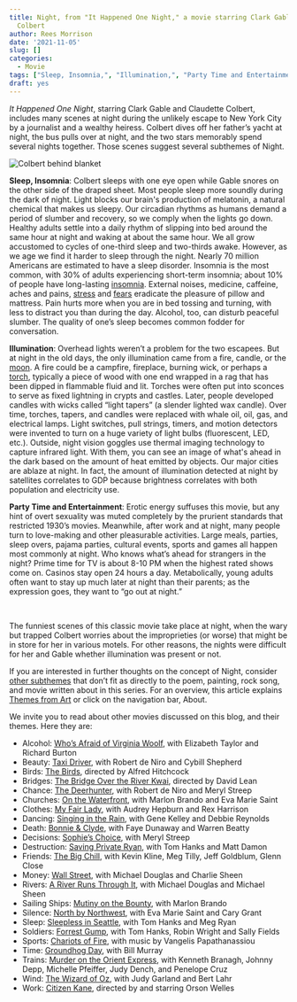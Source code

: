 ```yaml
---
title: Night, from "It Happened One Night," a movie starring Clark Gable and Claudette
  Colbert
author: Rees Morrison
date: '2021-11-05'
slug: []
categories:
  - Movie
tags: ["Sleep, Insomnia,", "Illumination,", "Party Time and Entertainment",]
draft: yes
---
```


*It Happened One Night*, starring Clark Gable and Claudette Colbert, includes many scenes at night during the unlikely escape to New York City by a journalist and a wealthy heiress.  Colbert dives off her father’s yacht at night, the bus pulls over at night, and the two stars memorably spend several nights together.   Those scenes suggest several subthemes of Night.

<!--more-->

![Colbert behind blanket](/media/NightColbert.jpg)

**Sleep, Insomnia**:   Colbert sleeps with one eye open while Gable snores on the other side of the draped sheet.  Most people sleep more soundly during the dark of night.  Light blocks our brain's production of melatonin, a natural chemical that makes us sleepy.   Our circadian rhythms as humans demand a period of slumber and recovery, so we comply when the lights go down.  Healthy adults settle into a daily rhythm of slipping into bed around the same hour at night and waking at about the same hour.  We all grow accustomed to cycles of one-third sleep and two-thirds awake.  However, as we age we find it harder to sleep through the night.  Nearly 70 million Americans are estimated to have a sleep disorder.  Insomnia is the most common, with 30% of adults experiencing short-term insomnia; about 10% of people have long-lasting [insomnia](https://www.therecoveryvillage.com/mental-health/insomnia/insomnia-statistics/).  External noises, medicine, caffeine, aches and pains, [stress](Invictus) and [fears](stand) eradicate the pleasure of pillow and mattress.  Pain hurts more when you are in bed tossing and turning, with less to distract you than during the day.  Alcohol, too, can disturb peaceful slumber.   The quality of one’s sleep becomes common fodder for conversation.

**Illumination**:   Overhead lights weren’t a problem for the two escapees.  But at night in the old days, the only illumination came from a fire, candle, or the [moon](starry).  A fire could be a campfire, fireplace, burning wick, or perhaps a [torch](http://www.historyoflighting.net/lighting-history/history-of-torches/), typically a piece of wood with one end wrapped in a rag that has been dipped in flammable fluid and lit. Torches were often put into sconces to serve as fixed lightning in crypts and castles.  Later, people developed candles with wicks called “light tapers” (a slender lighted wax candle).  Over time, torches, tapers, and candles were replaced with whale oil, oil, gas, and electrical lamps.  Light switches, pull strings, timers, and motion detectors were invented to turn on a huge variety of light bulbs (fluorescent, LED, etc.). 
Outside, night vision goggles use thermal imaging technology to capture infrared light.  With them, you can see an image of what's ahead in the dark based on the amount of heat emitted by objects.  Our major cities are ablaze at night.  In fact, the amount of illumination detected at night by satellites correlates to GDP because brightness correlates with both population and electricity use.

**Party Time and Entertainment**:  Erotic energy suffuses this movie, but any hint of overt sexuality was muted completely by the prurient standards that restricted 1930’s movies.  Meanwhile, after work and at night, many people turn to love-making and other pleasurable activities.  Large meals, parties, sleep overs, pajama parties, cultural events, sports and games all happen most commonly at night.  Who knows what’s ahead for strangers in the night?  Prime time for TV is about 8-10 PM when the highest rated shows come on.  Casinos stay open 24 hours a day.   Metabolically, young adults often want to stay up much later at night than their parents; as the expression goes, they want to “go out at night.”

&nbsp;

The funniest scenes of this classic movie take place at night, when the wary but trapped Colbert worries about the improprieties (or worse) that might be in store for her in various motels.  For other reasons, the nights were difficult for her and Gable whether illumination was present or not.

If you are interested in further thoughts on the concept of Night, consider [other subthemes]() that don’t fit as directly to the poem, painting, rock song, and movie written about in this series.  For an overview, this article explains [Themes from Art](http://bit.ly/3sRXopI) or click on the navigation bar, About.

We invite you to read about other movies discussed on this blog, and their themes.  Here they are: 

* Alcohol: [Who’s Afraid of Virginia Woolf](https://themesfromart.com/post/2021-02-03-alcohol-woolf-nichols/alcoholwoolfnichols/), with Elizabeth Taylor and Richard Burton
* Beauty: [Taxi Driver](https://themesfromart.com/post/2021-04-21-beauty-taxi-driver-a-movie-with-robert-de-niro-and-cybill-shepherd/beautytaxi/), with Robert de Niro and Cybill Shepherd
* Birds: [The Birds](https://themesfromart.com/post/2021-06-07-birds-the-birds-a-movie-directed-by-alfred-hitchcock/birdsthebirds/), directed by Alfred Hitchcock
* Bridges: [The Bridge Over the River Kwai](https://themesfromart.com/post/2021-07-26-bridges-from-bridge-over-troubled-waters-a-song-by-simon-garfunkel/bridgestroubled/), directed by David Lean
* Chance: [The Deerhunter](https://themesfromart.com/post/2021-03-14-chancewinner/chancewinner/), with Robert de Niro and Meryl Streep
* Churches: [On the Waterfront](https://themesfromart.com/post/2021-05-21-churches-from-on-the-waterfront-a-movie-with-marlon-brando/churcheswaterfront/), with Marlon Brando and Eva Marie Saint
* Clothes: [My Fair Lady](https://themesfromart.com/post/2021-08-30-clothes-from-my-fair-lady-a-movie-starring-audrey-hepburn/clothesfair/), with Audrey Hepburn and Rex Harrison
* Dancing: [Singing in the Rain](https://themesfromart.com/post/2021-09-10-dancing-from-singin-in-the-rain-a-movie-starring-gene-kelley-and-debbie-reynolds/dancingrain/), with Gene Kelley and Debbie Reynolds
* Death: [Bonnie & Clyde](https://themesfromart.com/post/2021-05-03-death-from-bonnie-clyde-a-movie-starring-warren-beatty-and-faye-dunaway/deathbonnie/), with Faye Dunaway and Warren Beatty
* Decisions: [Sophie’s Choice](https://themesfromart.com/post/2021-02-08-decisions-sophie-s-choice-with-meryl-streep/decisionssophies/), with Meryl Streep
* Destruction: [Saving Private Ryan](https://themesfromart.com/post/2021-02-18-destruction-saving-private-ryan-a-movie-by-steven-spielberg/destructionsaving/), with Tom Hanks and Matt Damon
* Friends: [The Big Chill](https://themesfromart.com/post/2021-06-20-friends-the-big-chill-a-movied-directed-by-lawrence-kasdan/friendschill/), with Kevin Kline, Meg Tilly, Jeff Goldblum, Glenn Close
* Money: [Wall Street](https://themesfromart.com/post/2021-10-15-money-from-wall-street-a-movie-starring-michael-douglas-and-michael-sheen/moneywall/), with Michael Douglas and Charlie Sheen
* Rivers: [A River Runs Through It](https://themesfromart.com/post/2021-10-02-rivers-from-a-river-runs-through-it-a-movie-by-robert-redford-starring-brad-pitt/riversruns/), with Michael Douglas and Michael Sheen
* Sailing Ships: [Mutiny on the Bounty](https://themesfromart.com/post/2021-06-26-sailing-ships-mutiny-on-the-bounty-a-movie-with/sailingshipsmutiny/), with Marlon Brando
* Silence: [North by Northwest](https://themesfromart.com/post/silencenorthwest/), with Eva Marie Saint and Cary Grant
* Sleep: [Sleepless in Seattle](https://themesfromart.com/post/2021-09-22-sleep-from-sleepless-in-seattle-a-movie-starring-tom-hanks-and-meg-ryan/sleepsleepless/), with Tom Hanks and Meg Ryan
* Soldiers: [Forrest Gump](https://themesfromart.com/post/2021-08-02-soldiers-from-forrest-gump-a-movie-starring-tom-hanks/soldiersgump/), with Tom Hanks, Robin Wright and Sally Fields
* Sports: [Chariots of Fire](https://themesfromart.com/post/2021-07-12-sports-from-chariots-of-fire-a-movie-about-the-1924-olypics/sportschariots/), with music by Vangelis Papathanassiou
* Time: [Groundhog Day](https://themesfromart.com/post/2021-03-08-time-from-groundhog-day-starring-bill-murray/timegroundhog/), with Bill Murray
* Trains: [Murder on the Orient Express](https://themesfromart.com/post/2021-05-10-trains-from-murder-on-the-orient-express-a-movie-directed-by-sidney-lumet/trainsorient/), with Kenneth Branagh, Johnny Depp, Michelle Pfeiffer, Judy Dench, and Penelope Cruz
* Wind: [The Wizard of Oz](https://themesfromart.com/post/2021-08-12-wind-from-the-wizard-of-oz-a-movie-with-judy-garland/windoz/), with Judy Garland and Bert Lahr 
* Work: [Citizen Kane](https://themesfromart.com/post/2021-02-26-workkane/workkane/), directed by and starring Orson Welles

